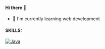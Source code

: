 #### Hi there 👋
- 🌱 I'm currently learning web development
<!--
**Alexandre-Lopez/Alexandre-Lopez** is a ✨ _special_ ✨ repository because its `README.md` (this file) appears on your GitHub profile.

Here are some ideas to get you started:

- 🔭 I’m currently working on ...
- 👯 I’m looking to collaborate on ...
- 🤔 I’m looking for help with ...
- 💬 Ask me about ...
- 📫 How to reach me: ...
- 😄 Pronouns: ...
- ⚡ Fun fact: ...
-->
#### SKILLS:
[![Java](https://img.shields.io/badge/Java-007396?style-for-the-badge&logo-java&logoColor-white&labelColor-101010)]()

